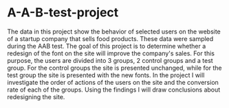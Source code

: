 # A-A-B-test-project
The data in this project show the behavior of selected users on the website of a startup company that sells food products. These data were sampled during the AAB test. The goal of this project is to determine whether a redesign of the font on the site will improve the company's sales. For this purpose, the users are divided into 3 groups, 2 control groups and a test group. For the control groups the site is presented unchanged, while for the test group the site is presented with the new fonts.  In the project I will investigate the order of actions of the users on the site and the conversion rate of each of the groups. Using the findings I will draw conclusions about redesigning the site.
